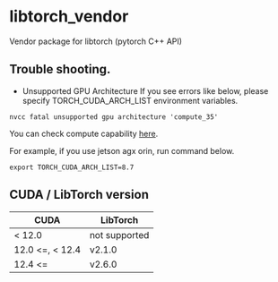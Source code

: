 # libtorch_vendor

Vendor package for libtorch (pytorch C++ API)

## Trouble shooting.

- Unsupported GPU Architecture
If you see errors like below, please specify TORCH_CUDA_ARCH_LIST environment variables.

```
nvcc fatal unsupported gpu architecture 'compute_35'
```

You can check compute capability [here](https://developer.nvidia.com/cuda-gpus).

For example, if you use jetson agx orin, run command below.

```
export TORCH_CUDA_ARCH_LIST=8.7
```

## CUDA / LibTorch version

| CUDA            | LibTorch      |
|-----------------|---------------|
| < 12.0          | not supported |
| 12.0 <=, < 12.4 | v2.1.0        |
| 12.4 <=         | v2.6.0        |
